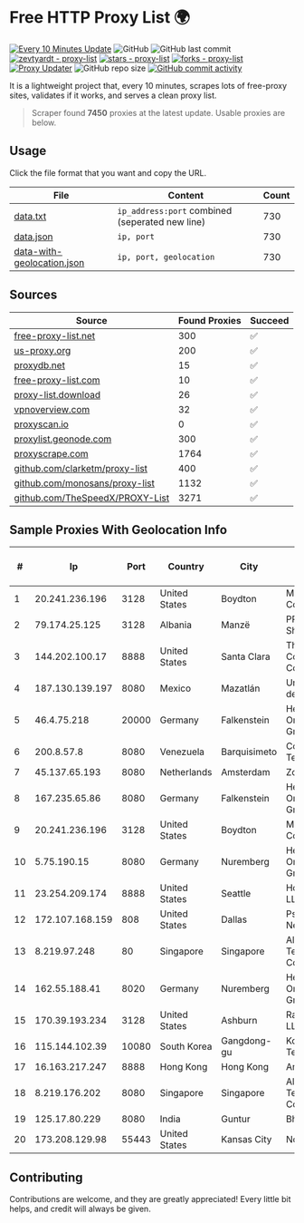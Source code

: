 
# Free HTTP Proxy List 🌍

[![Every 10 Minutes Update](https://github.com/mertguvencli/http-proxy-list/actions/workflows/main.yml/badge.svg?branch=main)](https://github.com/mertguvencli/http-proxy-list/actions/workflows/main.yml)
![GitHub](https://img.shields.io/github/license/mertguvencli/http-proxy-list)
![GitHub last commit](https://img.shields.io/github/last-commit/mertguvencli/http-proxy-list)
[![zevtyardt - proxy-list](https://img.shields.io/static/v1?label=zevtyardt&message=proxy-list&color=blue&logo=github)](https://github.com/zevtyardt/proxy-list "Go to GitHub repo")
[![stars - proxy-list](https://img.shields.io/github/stars/zevtyardt/proxy-list?style=social)](https://github.com/zevtyardt/proxy-list)
[![forks - proxy-list](https://img.shields.io/github/forks/zevtyardt/proxy-list?style=social)](https://github.com/zevtyardt/proxy-list)
[![Proxy Updater](https://github.com/zevtyardt/proxy-list/workflows/Proxy%20Updater/badge.svg)](https://github.com/zevtyardt/proxy-list/actions?query=workflow:"Proxy+Updater")
![GitHub repo size](https://img.shields.io/github/repo-size/zevtyardt/proxy-list)
[![GitHub commit activity](https://img.shields.io/github/commit-activity/m/zevtyardt/proxy-list?logo=commits)](https://github.com/zevtyardt/proxy-list/commits/main)

It is a lightweight project that, every 10 minutes, scrapes lots of free-proxy sites, validates if it works, and serves a clean proxy list.

> Scraper found **7450** proxies at the latest update. Usable proxies are below.

## Usage

Click the file format that you want and copy the URL.

|File|Content|Count|
|----|-------|-----|
|[data.txt](https://raw.githubusercontent.com/mertguvencli/http-proxy-list/main/proxy-list/data.txt)|`ip_address:port` combined (seperated new line)|730|
|[data.json](https://raw.githubusercontent.com/mertguvencli/http-proxy-list/main/proxy-list/data.json)|`ip, port`|730|
|[data-with-geolocation.json](https://raw.githubusercontent.com/mertguvencli/http-proxy-list/main/proxy-list/data-with-geolocation.json)|`ip, port, geolocation`|730|

## Sources

|Source|Found Proxies|Succeed|
|------|-------------|-------|
|[free-proxy-list.net](https://free-proxy-list.net)|300|✅|
|[us-proxy.org](https://www.us-proxy.org)|200|✅|
|[proxydb.net](http://proxydb.net)|15|✅|
|[free-proxy-list.com](https://free-proxy-list.com/?page=&port=&type%5B%5D=http&type%5B%5D=https&up_time=0&search=Search)|10|✅|
|[proxy-list.download](https://www.proxy-list.download/HTTP)|26|✅|
|[vpnoverview.com](https://vpnoverview.com/privacy/anonymous-browsing/free-proxy-servers)|32|✅|
|[proxyscan.io](https://www.proxyscan.io)|0|✅|
|[proxylist.geonode.com](https://proxylist.geonode.com/api/proxy-list?limit=300&page=1&sort_by=lastChecked&sort_type=desc&protocols=http,https)|300|✅|
|[proxyscrape.com](https://api.proxyscrape.com/v2/?request=displayproxies&protocol=http&timeout=10000&country=all&ssl=all&anonymity=all)|1764|✅|
|[github.com/clarketm/proxy-list](https://raw.githubusercontent.com/clarketm/proxy-list/master/proxy-list-raw.txt)|400|✅|
|[github.com/monosans/proxy-list](https://raw.githubusercontent.com/monosans/proxy-list/main/proxies/http.txt)|1132|✅|
|[github.com/TheSpeedX/PROXY-List](https://raw.githubusercontent.com/TheSpeedX/PROXY-List/master/http.txt)|3271|✅|


## Sample Proxies With Geolocation Info

|#|Ip|Port|Country|City|Internet Service Provider|
|-|--|----|-------|----|-------------------------|
|1|20.241.236.196|3128|United States|Boydton|Microsoft Corporation|
|2|79.174.25.125|3128|Albania|Manzë|PRIAM NET Sh.p.k.|
|3|144.202.100.17|8888|United States|Santa Clara|The Constant Company|
|4|187.130.139.197|8080|Mexico|Mazatlán|Uninet S.A. de C.V.|
|5|46.4.75.218|20000|Germany|Falkenstein|Hetzner Online GmbH|
|6|200.8.57.8|8080|Venezuela|Barquisimeto|Corporación Telemic C.A.|
|7|45.137.65.193|8080|Netherlands|Amsterdam|Zomro B.V.|
|8|167.235.65.86|8080|Germany|Falkenstein|Hetzner Online GmbH|
|9|20.241.236.196|3128|United States|Boydton|Microsoft Corporation|
|10|5.75.190.15|8080|Germany|Nuremberg|Hetzner Online GmbH|
|11|23.254.209.174|8888|United States|Seattle|Hostwinds LLC.|
|12|172.107.168.159|808|United States|Dallas|Psychz Networks|
|13|8.219.97.248|80|Singapore|Singapore|Alibaba (US) Technology Co., Ltd.|
|14|162.55.188.41|8020|Germany|Nuremberg|Hetzner Online GmbH|
|15|170.39.193.234|3128|United States|Ashburn|Rackdog, LLC|
|16|115.144.102.39|10080|South Korea|Gangdong-gu|Korea Telecom|
|17|16.163.217.247|8888|Hong Kong|Hong Kong|Amazon.com|
|18|8.219.176.202|8080|Singapore|Singapore|Alibaba (US) Technology Co., Ltd.|
|19|125.17.80.229|8080|India|Guntur|Bharti Airtel|
|20|173.208.129.98|55443|United States|Kansas City|Nocix|



## Contributing

Contributions are welcome, and they are greatly appreciated! Every
little bit helps, and credit will always be given.

